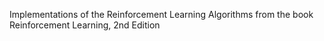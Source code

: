 Implementations of the Reinforcement Learning Algorithms from the book Reinforcement Learning, 2nd Edition
